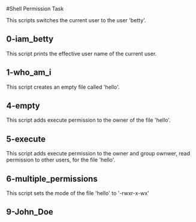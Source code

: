 #Shell Permission Task

This scripts switches the current user to the user 'betty'.

## 0-iam_betty


This script prints the effective user name of the current user.

## 1-who_am_i


This script creates an empty file called 'hello'.

## 4-empty


This script adds execute permission to the owner of the file 'hello'.

## 5-execute


This script adds execute permission to the owner and group ownwer, read permission to other users, for the file 'hello'.


## 6-multiple_permissions


This script sets the mode of the file 'hello' to '-rwxr-x-wx'


## 9-John_Doe
